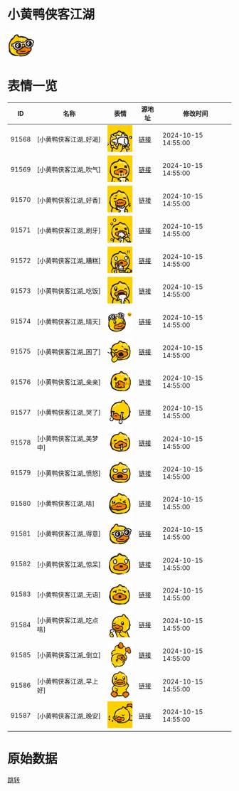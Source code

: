 # 小黄鸭侠客江湖

<img src="./cover.png" height="60" alt="cover" />

# 表情一览

|ID|名称|表情|源地址|修改时间|
|----|----|----|----|----|
|91568|[小黄鸭侠客江湖_好渴]|<img src="./pic/091568_%5B小黄鸭侠客江湖_好渴%5D.png" height="60" alt="好渴"/>|[链接](https://i0.hdslb.com/bfs/garb/d9815ec5a82e45e7a85b0fd4288ef12451e900ac.png)|2024-10-15 14:55:00|
|91569|[小黄鸭侠客江湖_吹气]|<img src="./pic/091569_%5B小黄鸭侠客江湖_吹气%5D.png" height="60" alt="吹气"/>|[链接](https://i0.hdslb.com/bfs/garb/0c02894a463b2288b452616e6e550c242574f9d6.png)|2024-10-15 14:55:00|
|91570|[小黄鸭侠客江湖_好香]|<img src="./pic/091570_%5B小黄鸭侠客江湖_好香%5D.png" height="60" alt="好香"/>|[链接](https://i0.hdslb.com/bfs/garb/b87c05939d65c171c8620a79d312f663aa9e7d18.png)|2024-10-15 14:55:00|
|91571|[小黄鸭侠客江湖_刷牙]|<img src="./pic/091571_%5B小黄鸭侠客江湖_刷牙%5D.png" height="60" alt="刷牙"/>|[链接](https://i0.hdslb.com/bfs/garb/3f4ab5bf6497be9e06310dd1f6cd3ecf657019a2.png)|2024-10-15 14:55:00|
|91572|[小黄鸭侠客江湖_糟糕]|<img src="./pic/091572_%5B小黄鸭侠客江湖_糟糕%5D.png" height="60" alt="糟糕"/>|[链接](https://i0.hdslb.com/bfs/garb/6a0eb5d8c283d76dc555113627bcc16ac316b643.png)|2024-10-15 14:55:00|
|91573|[小黄鸭侠客江湖_吃饭]|<img src="./pic/091573_%5B小黄鸭侠客江湖_吃饭%5D.png" height="60" alt="吃饭"/>|[链接](https://i0.hdslb.com/bfs/garb/9c8d9d3aa29f6a68366a2601f11a69e7018f7974.png)|2024-10-15 14:55:00|
|91574|[小黄鸭侠客江湖_晴天]|<img src="./pic/091574_%5B小黄鸭侠客江湖_晴天%5D.png" height="60" alt="晴天"/>|[链接](https://i0.hdslb.com/bfs/garb/d1e1b78f9982e48794d62cd0a92011e85d9e40c5.png)|2024-10-15 14:55:00|
|91575|[小黄鸭侠客江湖_困了]|<img src="./pic/091575_%5B小黄鸭侠客江湖_困了%5D.png" height="60" alt="困了"/>|[链接](https://i0.hdslb.com/bfs/garb/8a6fd0ac40f8992e5ccd9eaaa0a3613e228458f8.png)|2024-10-15 14:55:00|
|91576|[小黄鸭侠客江湖_亲亲]|<img src="./pic/091576_%5B小黄鸭侠客江湖_亲亲%5D.png" height="60" alt="亲亲"/>|[链接](https://i0.hdslb.com/bfs/garb/91e8aff5f367993c14004803e28737abd804906b.png)|2024-10-15 14:55:00|
|91577|[小黄鸭侠客江湖_哭了]|<img src="./pic/091577_%5B小黄鸭侠客江湖_哭了%5D.png" height="60" alt="哭了"/>|[链接](https://i0.hdslb.com/bfs/garb/7c2d26b5a2d3b9881b4915ce9de39e112d38a511.png)|2024-10-15 14:55:00|
|91578|[小黄鸭侠客江湖_美梦中]|<img src="./pic/091578_%5B小黄鸭侠客江湖_美梦中%5D.png" height="60" alt="美梦中"/>|[链接](https://i0.hdslb.com/bfs/garb/9a1b1d62d93827407ed749982082561ec157796f.png)|2024-10-15 14:55:00|
|91579|[小黄鸭侠客江湖_愤怒]|<img src="./pic/091579_%5B小黄鸭侠客江湖_愤怒%5D.png" height="60" alt="愤怒"/>|[链接](https://i0.hdslb.com/bfs/garb/63829f20c0c7b7995b6ec7e1f371d5e1300b35eb.png)|2024-10-15 14:55:00|
|91580|[小黄鸭侠客江湖_啥]|<img src="./pic/091580_%5B小黄鸭侠客江湖_啥%5D.png" height="60" alt="啥"/>|[链接](https://i0.hdslb.com/bfs/garb/3403a7a9c16175bc995511820e23b877ae24a755.png)|2024-10-15 14:55:00|
|91581|[小黄鸭侠客江湖_得意]|<img src="./pic/091581_%5B小黄鸭侠客江湖_得意%5D.png" height="60" alt="得意"/>|[链接](https://i0.hdslb.com/bfs/garb/90cef7d56ef023ea7329f5a756d7c101c3791c5b.png)|2024-10-15 14:55:00|
|91582|[小黄鸭侠客江湖_惊呆]|<img src="./pic/091582_%5B小黄鸭侠客江湖_惊呆%5D.png" height="60" alt="惊呆"/>|[链接](https://i0.hdslb.com/bfs/garb/4acbd8b628e3790becbf76ab183429571160d0d8.png)|2024-10-15 14:55:00|
|91583|[小黄鸭侠客江湖_无语]|<img src="./pic/091583_%5B小黄鸭侠客江湖_无语%5D.png" height="60" alt="无语"/>|[链接](https://i0.hdslb.com/bfs/garb/db43529d86ca1596487b503e35535635d3f3e6c4.png)|2024-10-15 14:55:00|
|91584|[小黄鸭侠客江湖_吃点啥]|<img src="./pic/091584_%5B小黄鸭侠客江湖_吃点啥%5D.png" height="60" alt="吃点啥"/>|[链接](https://i0.hdslb.com/bfs/garb/4a78eac75f4df1df1751c2e1595ac4298bc89bac.png)|2024-10-15 14:55:00|
|91585|[小黄鸭侠客江湖_倒立]|<img src="./pic/091585_%5B小黄鸭侠客江湖_倒立%5D.png" height="60" alt="倒立"/>|[链接](https://i0.hdslb.com/bfs/garb/a3a57fa168f6e3d3449df5070d41c3e087c9b290.png)|2024-10-15 14:55:00|
|91586|[小黄鸭侠客江湖_早上好]|<img src="./pic/091586_%5B小黄鸭侠客江湖_早上好%5D.png" height="60" alt="早上好"/>|[链接](https://i0.hdslb.com/bfs/garb/9454000d200d16fe0386d1e71f4c390b9c7d4f2c.png)|2024-10-15 14:55:00|
|91587|[小黄鸭侠客江湖_晚安]|<img src="./pic/091587_%5B小黄鸭侠客江湖_晚安%5D.png" height="60" alt="晚安"/>|[链接](https://i0.hdslb.com/bfs/garb/417c16de69dd77b57e669dd67d36ceb9f4ea52ec.png)|2024-10-15 14:55:00|

# 原始数据

[跳转](./raw.json)

